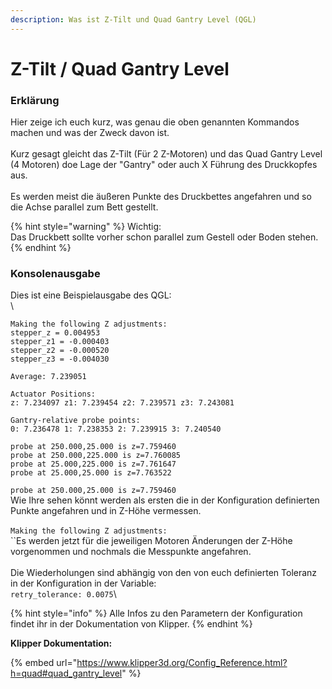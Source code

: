 ```yaml
---
description: Was ist Z-Tilt und Quad Gantry Level (QGL)
---
```


# Z-Tilt / Quad Gantry Level

### Erklärung

Hier zeige ich euch kurz, was genau die oben genannten Kommandos machen und was der Zweck davon ist.\
\
Kurz gesagt gleicht das Z-Tilt (Für 2 Z-Motoren) und das Quad Gantry Level (4 Motoren) doe Lage der "Gantry" oder auch X Führung des Druckkopfes aus.\
\
Es werden meist die äußeren Punkte des Druckbettes angefahren und so die Achse parallel zum Bett gestellt.

{% hint style="warning" %}
Wichtig: \
Das Druckbett sollte vorher schon parallel zum Gestell oder Boden stehen.
{% endhint %}

### Konsolenausgabe

Dies ist eine Beispielausgabe des QGL:\
\


```
Making the following Z adjustments:
stepper_z = 0.004953
stepper_z1 = -0.000403
stepper_z2 = -0.000520
stepper_z3 = -0.004030

Average: 7.239051

Actuator Positions:
z: 7.234097 z1: 7.239454 z2: 7.239571 z3: 7.243081

Gantry-relative probe points:
0: 7.236478 1: 7.238353 2: 7.239915 3: 7.240540

probe at 250.000,25.000 is z=7.759460
probe at 250.000,225.000 is z=7.760085
probe at 25.000,225.000 is z=7.761647
probe at 25.000,25.000 is z=7.763522
```

`probe at 250.000,25.000 is z=7.759460`\
Wie Ihre sehen könnt werden als ersten die in der Konfiguration definierten Punkte angefahren und in Z-Höhe vermessen.\
\
`Making the following Z adjustments:`\
``Es werden jetzt für die jeweiligen Motoren Änderungen der Z-Höhe vorgenommen und nochmals die Messpunkte angefahren.\
\
Die Wiederholungen sind abhängig von den von euch definierten Toleranz in der Konfiguration in der Variable: \
`retry_tolerance: 0.0075`\


{% hint style="info" %}
Alle Infos zu den Parametern der Konfiguration findet ihr in der Dokumentation von Klipper.
{% endhint %}

**Klipper Dokumentation:**

{% embed url="https://www.klipper3d.org/Config_Reference.html?h=quad#quad_gantry_level" %}
